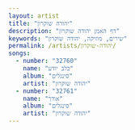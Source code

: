 ```yaml
---
layout: artist
title: "יהודה שוקרון"
description: "דף האמן יהודה שוקרון"
keywords: "שירים, מוזיקה, יהודה שוקרון"
permalink: /artists/יהודה-שוקרון/
songs:
  - number: "32760"
    name: "בלב יודע"
    album: "סינגלים"
    artist: "יהודה שוקרון"
  - number: "32761"
    name: "אודך"
    album: "סינגלים"
    artist: "יהודה שוקרון"
---
```

